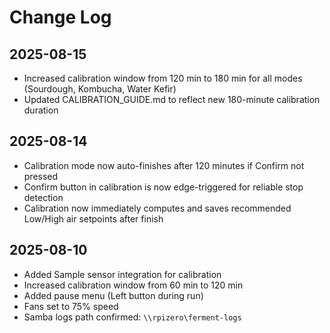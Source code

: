 # Change Log

## 2025-08-15
- Increased calibration window from 120 min to 180 min for all modes (Sourdough, Kombucha, Water Kefir)
- Updated CALIBRATION_GUIDE.md to reflect new 180-minute calibration duration


## 2025-08-14
- Calibration mode now auto-finishes after 120 minutes if Confirm not pressed
- Confirm button in calibration is now edge-triggered for reliable stop detection
- Calibration now immediately computes and saves recommended Low/High air setpoints after finish

## 2025-08-10
- Added Sample sensor integration for calibration
- Increased calibration window from 60 min to 120 min
- Added pause menu (Left button during run)
- Fans set to 75% speed
- Samba logs path confirmed: `\\rpizero\ferment-logs`
